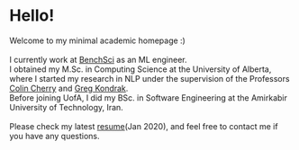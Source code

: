 # Hello!
Welcome to my minimal academic homepage :)
<br> <br>
I currently work at [BenchSci](https://www.benchsci.com/) as an ML engineer.
<br>
I obtained my M.Sc. in Computing Science at the University of Alberta, where I started my
research in NLP under the supervision of the Professors [Colin Cherry](https://sites.google.com/site/colinacherry/) and [Greg Kondrak](https://webdocs.cs.ualberta.ca/~kondrak/).
<br>
Before joining UofA, I did my BSc. in Software Engineering at the Amirkabir University of Technology, Iran.
<br> <br>
Please check my latest [resume](./resume.pdf)(Jan 2020), and feel free to contact me if you have any questions.
